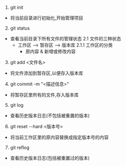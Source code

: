 1. git init

- 将当前目录进行初始化,开始管理项目

2. git status

- 查看当前目录下所有文件的管理状态
  2.1 文件的三种状态
  - 工作区 --> 暂存区 --> 版本库
    2.1.1 工作区的分类
    - 原内容 & 新增或修改内容

3. git add <文件名>

- 将文件添加到暂存区,以便存入版本库

4. git commit -m "<描述信息>"

- 将暂存区里所有的文件,存入版本库

5. git log

- 查看历史版本日志(不包括被重置的版本)

6. git reset --hard <版本号>

- 将当前工作区里的原内容替换成指定版本号的内容

7. git reflog

- 查看历史版本日志(包括被重置过的版本)
